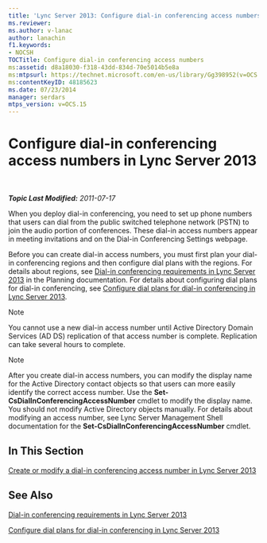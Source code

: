 ```yaml
---
title: 'Lync Server 2013: Configure dial-in conferencing access numbers'
ms.reviewer: 
ms.author: v-lanac
author: lanachin
f1.keywords:
- NOCSH
TOCTitle: Configure dial-in conferencing access numbers
ms:assetid: d8a18030-f318-43dd-834d-70e5014b5e8a
ms:mtpsurl: https://technet.microsoft.com/en-us/library/Gg398952(v=OCS.15)
ms:contentKeyID: 48185623
ms.date: 07/23/2014
manager: serdars
mtps_version: v=OCS.15
---
```


<div data-xmlns="http://www.w3.org/1999/xhtml">

<div class="topic" data-xmlns="http://www.w3.org/1999/xhtml" data-msxsl="urn:schemas-microsoft-com:xslt" data-cs="https://msdn.microsoft.com/">

<div data-asp="https://msdn2.microsoft.com/asp">

# Configure dial-in conferencing access numbers in Lync Server 2013

</div>

<div id="mainSection">

<div id="mainBody">

<span> </span>

_**Topic Last Modified:** 2011-07-17_

When you deploy dial-in conferencing, you need to set up phone numbers that users can dial from the public switched telephone network (PSTN) to join the audio portion of conferences. These dial-in access numbers appear in meeting invitations and on the Dial-in Conferencing Settings webpage.

Before you can create dial-in access numbers, you must first plan your dial-in conferencing regions and then configure dial plans with the regions. For details about regions, see [Dial-in conferencing requirements in Lync Server 2013](lync-server-2013-dial-in-conferencing-requirements.md) in the Planning documentation. For details about configuring dial plans for dial-in conferencing, see [Configure dial plans for dial-in conferencing in Lync Server 2013](lync-server-2013-configure-dial-plans-for-dial-in-conferencing.md).

<div>


> [!NOTE]  
> You cannot use a new dial-in access number until Active Directory Domain Services (AD&nbsp;DS) replication of that access number is complete. Replication can take several hours to complete.



</div>

<div>


> [!NOTE]  
> After you create dial-in access numbers, you can modify the display name for the Active Directory contact objects so that users can more easily identify the correct access number. Use the <STRONG>Set-CsDialInConferencingAccessNumber</STRONG> cmdlet to modify the display name. You should not modify Active Directory objects manually. For details about modifying an access number, see Lync Server Management Shell documentation for the <STRONG>Set-CsDialInConferencingAccessNumber</STRONG> cmdlet.



</div>

<div>

## In This Section

[Create or modify a dial-in conferencing access number in Lync Server 2013](lync-server-2013-create-or-modify-a-dial-in-conferencing-access-number.md)

</div>

<div>

## See Also


[Dial-in conferencing requirements in Lync Server 2013](lync-server-2013-dial-in-conferencing-requirements.md)  


[Configure dial plans for dial-in conferencing in Lync Server 2013](lync-server-2013-configure-dial-plans-for-dial-in-conferencing.md)  
  

</div>

</div>

<span> </span>

</div>

</div>

</div>

